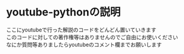 # youtube-pythonの説明
ここにyoutubeで行った解説のコードをどんどん置いていきます</br>
このコードに対しての著作権等はありませんのでご自由にお使いください</br>
なにか質問等ありましたらyoutubeのコメント欄までお願いします</br>
